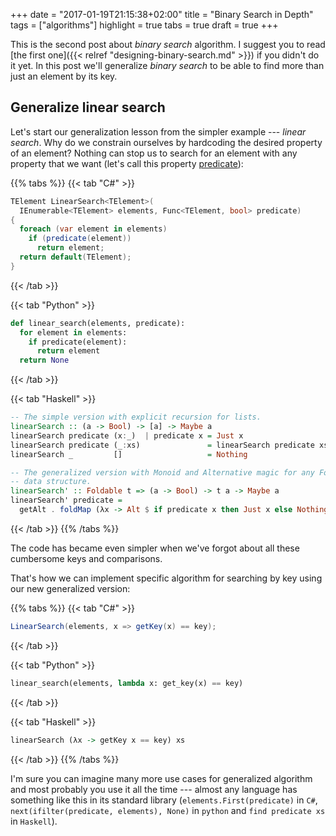 +++
date = "2017-01-19T21:15:38+02:00"
title = "Binary Search in Depth"
tags = ["algorithms"]
highlight = true
tabs = true
draft = true
+++

This is the second post about *binary search* algorithm. I suggest you to read 
[the first one]({{< relref "designing-binary-search.md" >}}) if you didn't do 
it yet. In this post we'll generalize *binary search* to be able to find more 
than just an element by its key.

## Generalize linear search

Let's start our generalization lesson from the simpler example --- *linear 
search*. Why do we constrain ourselves by hardcoding the desired property of an 
element? Nothing can stop us to search for an element with any property that we 
want (let's call this property 
[predicate](https://en.wikipedia.org/wiki/Predicate_(mathematical_logic))):

{{% tabs %}}
  {{< tab "C#" >}}
```csharp
TElement LinearSearch<TElement>(
  IEnumerable<TElement> elements, Func<TElement, bool> predicate)
{
  foreach (var element in elements)
    if (predicate(element))
      return element;
  return default(TElement);
}
```
  {{< /tab >}}

  {{< tab "Python" >}}
```python
def linear_search(elements, predicate):
  for element in elements:
    if predicate(element):
      return element
  return None
```
  {{< /tab >}}

  {{< tab "Haskell" >}}
```haskell
-- The simple version with explicit recursion for lists.
linearSearch :: (a -> Bool) -> [a] -> Maybe a
linearSearch predicate (x:_)  | predicate x = Just x
linearSearch predicate (_:xs)               = linearSearch predicate xs
linearSearch _         []                   = Nothing

-- The generalized version with Monoid and Alternative magic for any Foldable 
-- data structure.
linearSearch' :: Foldable t => (a -> Bool) -> t a -> Maybe a
linearSearch' predicate =
  getAlt . foldMap (λx -> Alt $ if predicate x then Just x else Nothing)
```
  {{< /tab >}}
{{% /tabs %}}

The code has became even simpler when we've forgot about all these cumbersome 
keys and comparisons.

That's how we can implement specific algorithm for searching by key using our 
new generalized version:

{{% tabs %}}
  {{< tab "C#" >}}
```csharp
LinearSearch(elements, x => getKey(x) == key);
```
  {{< /tab >}}

  {{< tab "Python" >}}
```python
linear_search(elements, lambda x: get_key(x) == key)
```
  {{< /tab >}}

  {{< tab "Haskell" >}}
```haskell
linearSearch (λx -> getKey x == key) xs
```
  {{< /tab >}}
{{% /tabs %}}

I'm sure you can imagine many more use cases for generalized algorithm and most 
probably you use it all the time --- almost any language has something like 
this in its standard library (`elements.First(predicate)` in `C#`, 
`next(ifilter(predicate, elements), None)` in `python` and `find predicate xs` 
in `Haskell`).
